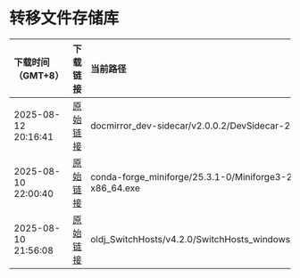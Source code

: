 # 转移文件存储库

| 下载时间（GMT+8） | 下载链接 | 当前路径 |
| :--------------- | :------- | :------- |
| 2025-08-12 20:16:41 | [原始链接](https://github.com/docmirror/dev-sidecar/releases/download/v2.0.0.2/DevSidecar-2.0.0.2-windows-x64.exe) | docmirror_dev-sidecar/v2.0.0.2/DevSidecar-2.0.0.2-windows-x64.exe |
| 2025-08-10 22:00:40 | [原始链接](https://github.com/conda-forge/miniforge/releases/download/25.3.1-0/Miniforge3-25.3.1-0-Windows-x86_64.exe) | conda-forge_miniforge/25.3.1-0/Miniforge3-25.3.1-0-Windows-x86_64.exe |
| 2025-08-10 21:56:08 | [原始链接](https://github.com/oldj/SwitchHosts/releases/download/v4.2.0/SwitchHosts_windows_portable_x64_4.2.0.6119.exe) | oldj_SwitchHosts/v4.2.0/SwitchHosts_windows_portable_x64_4.2.0.6119.exe |
